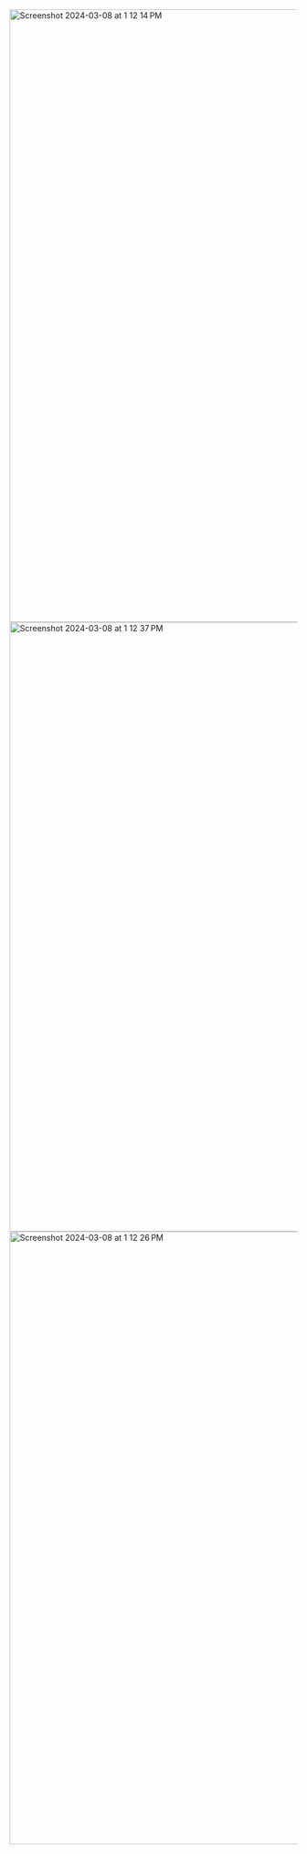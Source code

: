<img width="1073" alt="Screenshot 2024-03-08 at 1 12 14 PM" src="https://github.com/SOEN345-WINTER2024/cfg-graph-lab-Spiratatoe/assets/95253269/8fa57573-c0a2-4fc6-a03c-7d2c96fcadf8">

<img width="1067" alt="Screenshot 2024-03-08 at 1 12 37 PM" src="https://github.com/SOEN345-WINTER2024/cfg-graph-lab-Spiratatoe/assets/95253269/4462ba08-ab84-4099-8adf-242621a319f5">

<img width="1073" alt="Screenshot 2024-03-08 at 1 12 26 PM" src="https://github.com/SOEN345-WINTER2024/cfg-graph-lab-Spiratatoe/assets/95253269/5ead7869-7cc4-4c1c-88e9-0041c270b501">
